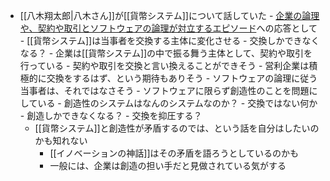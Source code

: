 - [[八木翔太郎|八木さん]]が[[貨幣システム]]について話していた
		- [企業の論理や、契約や取引とソフトウェアの論理が対立するエピソード]([[ハロウィーン文書から考えるソフトウェアの論理]])への応答として
		- [[貨幣システム]]は当事者を交換する主体に変化させる
			- 交換しかできなくなる？
		- 企業は[[貨幣システム]]の中で振る舞う主体として、契約や取引を行っている
			- 契約や取引を交換と言い換えることができそう
			- 営利企業は積極的に交換をするはず、という期待もありそう
		- ソフトウェアの論理に従う当事者は、それではなさそう
			- ソフトウェアに限らず創造性のことを問題にしている
			- 創造性のシステムはなんのシステムなのか？
				- 交換ではない何か
				- 創造しかできなくなる？
					- 交換を抑圧する？
	- [[貨幣システム]]と創造性が矛盾するのでは、という話を自分はしたいのかも知れない
		- [[イノベーションの神話]]はその矛盾を語ろうとしているのかも
		- 一般には、企業は創造の担い手だと見做されている気がする